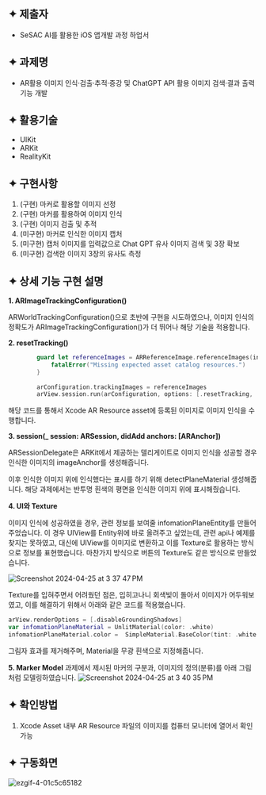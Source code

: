 ## ✦ 제출자

- SeSAC AI를 활용한 iOS 앱개발 과정 하업서

## ✦ 과제명

- AR활용 이미지 인식·검출·추적·증강 및 ChatGPT API 활용 이미지 검색·결과 출력 기능 개발

## ✦ 활용기술

- UIKit
- ARKit
- RealityKit 


## ✦ 구현사항

1. (구현) 마커로 활용할 이미지 선정
2. (구현) 마커를 활용하여 이미지 인식
3. (구현) 이미지 검출 및 추적 
4. (미구현) 마커로 인식한 이미지 캡처
5. (미구현) 캡처 이미지를 입력값으로 Chat GPT 유사 이미지 검색 및 3장 확보 
6. (미구현) 검색한 이미지 3장의 유사도 측정

## ✦ 상세 기능 구현 설명

**1. ARImageTrackingConfiguration()**

ARWorldTrackingConfiguration()으로 초반에 구현을 시도하였으나, 이미지 인식의 정확도가 ARImageTrackingConfiguration()가 더 뛰어나 해당 기술을 적용합니다. 

**2. resetTracking()**

```swift
        guard let referenceImages = ARReferenceImage.referenceImages(inGroupNamed: "AR Resources", bundle: nil) else {
            fatalError("Missing expected asset catalog resources.")
        }
        
        arConfiguration.trackingImages = referenceImages
        arView.session.run(arConfiguration, options: [.resetTracking, .removeExistingAnchors])

```
해당 코드를 통해서 Xcode AR Resource asset에 등록된 이미지로 이미지 인식을 수행합니다. 

**3. session(_ session: ARSession, didAdd anchors: [ARAnchor])**

ARSessionDelegate은 ARKit에서 제공하는 델리게이트로 
이미지 인식을 성공할 경우 인식한 이미지의 imageAnchor를 생성해줍니다.

이후 인식한 이미지 위에 인식했다는 표시를 하기 위해 detectPlaneMaterial 생성해줍니다. 
해당 과제에서는 반투명 흰색의 평면을 인식한 이미지 위에 표시해줬습니다. 

**4. UI와 Texture**

이미지 인식에 성공하였을 경우, 관련 정보를 보여줄 infomationPlaneEntity를 만들어주었습니다.
이 경우 UIView를 Entity위에 바로 올려주고 싶었는데, 관련 api나 예제를 찾지는 못하였고,
대신에 UIView를 이미지로 변환하고 이를 Texture로 활용하는 방식으로 정보를 표현했습니다.
마찬가지 방식으로 버튼의 Texture도 같은 방식으로 만들었습니다. 

![Screenshot 2024-04-25 at 3 37 47 PM](https://github.com/hemil0102/authlabs/assets/83139316/5d17f13c-185d-4d40-91e7-2fc70e9902ec)

Texture를 입혀주면서 어려웠던 점은, 입히고나니 회색빛이 돌아서 이미지가 어두워보였고, 
이를 해결하기 위해서 아래와 같은 코드를 적용했습니다. 

```swift
arView.renderOptions = [.disableGroundingShadows]
var infomationPlaneMaterial = UnlitMaterial(color: .white)
infomationPlaneMaterial.color =  SimpleMaterial.BaseColor(tint: .white.withAlphaComponent(1), texture: .init(informationTexture))
```

그림자 효과를 제거해주며, Material을 무광 흰색으로 지정해줍니다. 

**5. Marker Model**
과제에서 제시된 마커의 구분과, 이미지의 정의(분류)를 아래 그림처럼 모델링하였습니다. 
![Screenshot 2024-04-25 at 3 40 35 PM](https://github.com/hemil0102/authlabs/assets/83139316/c2e75bfd-214b-4751-b7e2-e6a0b21a8da4)


## ✦ 확인방법

1. Xcode Asset 내부 AR Resource 파일의 이미지를 컴퓨터 모니터에 열어서 확인 가능

## ✦ 구동화면

![ezgif-4-01c5c65182](https://github.com/hemil0102/authlabs/assets/83139316/e1a3bcd6-cd59-407c-b9b9-28f8bb87f913)
